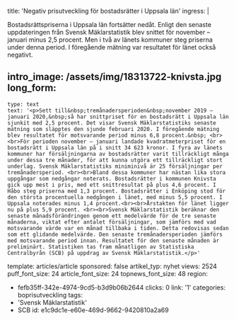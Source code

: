 title: 'Negativ prisutveckling för bostadsrätter i Uppsala län'
ingress: |
  <p>Bostadsrättspriserna i Uppsala län fortsätter nedåt. Enligt den senaste uppdateringen från Svensk Mäklarstatistik blev snittet för november – januari minus 2,5 procent. Men i två av länets kommuner steg priserna under denna period. I föregående mätning var resultatet för länet också negativt.
  </p>
  
intro_image: /assets/img/18313722-knivsta.jpg
long_form:
  -
    type: text
    text: '<p>Sett till&nbsp;tremånadersperioden&nbsp;november 2019 – januari 2020,&nbsp;så har snittpriset för en bostadsrätt i Uppsala län sjunkit med 2,5 procent. Det visar Svensk Mäklarstatistiks senaste mätning som släpptes den sjunde februari 2020. I föregående mätning blev resultatet för motsvarande period minus 6,8 procent.&nbsp; <br><br>För perioden november – januari landade kvadratmeterpriset för en bostadsrätt i Uppsala län på i snitt 34 623 kronor. I fyra av länets kommuner har försäljningarna av bostadsrätter varit tillräckligt många under dessa tre månader, för att kunna utgöra ett tillräckligt stort underlag. Svensk Mäklarstatistiks miniminivå är 25 försäljningar per tremånadersperiod. <br><br>Bland dessa kommuner har nästan lika stora uppgångar som nedgångar noterats. Bostadsrätter i kommunen Knivsta gick upp mest i pris, med ett snittresultat på plus 4,6 procent. I Håbo steg priserna med 1,3 procent. Bostadsrätter i Enköping stod för den största procentuella nedgången i länet, med minus 5,5 procent. I Uppsala noterades minus 1,4 procent.<br><br>Årstakten för länet ligger nu på plus 5,9 procent. <br><br>Svensk Mäklarstatistik beräknar den senaste månadsförändringen genom ett medelvärde för de tre senaste månaderna, viktat efter antalet försäljningar, som jämförs med vad motsvarande värde var en månad tillbaka i tiden. Detta redovisas sedan som ett glidande medelvärde. Den senaste tremånadersperioden jämförs med motsvarande period innan. Resultatet för den senaste månaden är preliminärt. Statistiken tas fram månatligen av Statistiska Centralbyrån (SCB) på uppdrag av Svensk Mäklarstatistik.</p>'
template: articles/article
sponsored: false
artikel_typ: nyhet
views: 2524
puff_font_size: 24
article_font_size: 24
topnews_font_size: 48
region:
  - fefb35ff-342e-4974-9cd5-b3d9b06b2644
clicks: 0
link: '1'
categories: boprisutveckling
tags:
  - 'Svensk Mäklarstatistik'
  - SCB
id: e1c9dc1e-e60e-469d-9662-9420810a2a69
